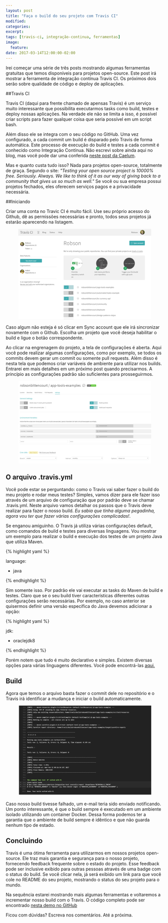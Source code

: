 ```yaml
---
layout: post
title: "Faça o build do seu projeto com Travis CI"
modified:
categories: 
excerpt:
tags: [travis-ci, integração-continua, ferramentas]
image:
  feature:
date: 2017-03-14T12:00:00-02:00
---
```


Irei começar uma série de três posts mostrando algumas ferramentas gratuitas que temos disponíveis para projetos open-source. Este post irá mostrar a ferramenta de integração contínua Travis CI. Os próximos dois serão sobre qualidade de código e deploy de aplicações.

##Travis CI

Travis CI (daqui para frente chamado de apensas Travis) é um serviço muito interessante que possibilita executarmos tasks como build, testes e deploy nossas aplicações. Na verdade ele não se limita a isso, é possível criar scripts para fazer qualquer coisa que seria possível em um script bash.

Além disso ele se integra com o seu código no GitHub. Uma vez configurado, a cada commit um build é disparado pelo Travis de forma automática. Este processo de execução do build e testes a cada commit é conhecido como Integração Contínua. Não escrevi sobre ainda aqui no blog, mas você pode dar uma conferida [neste post da Caelum](http://blog.caelum.com.br/integracao-continua/).

Mas e quanto custa tudo isso? Nada para projetos open-source, totalmente de graça. Segundo o site: *"Testing your open source project is 10000% free. Seriously. Always. We like to think of it as our way of giving back to a community that gives us so much as well."* Se você ou sua empresa possui projetos fechados, eles oferecem serviços pagos e a privacidade necessária.

##Iniciando

Criar uma conta no Travic CI é muito fácil. Use seu próprio acesso do Github, dê as permissões necessárias e pronto, todos seus projetos já estarão aparecendo na listagem.

<figure>
	<img src="/images/2017-03-13-travis/1.png" alt="Lista de projetos no Travis">
</figure>

Caso algum não esteja é só clicar em Sync account que ele irá sincronizar novamente com o Github. Escolha um projeto que você deseja habilitar o build e ligue o botão correspondente.

Ao clicar na engrenagem do projeto, a tela de configurações é aberta. Aqui você pode realizar algumas configurações, como por exemplo, se todos os commits devem gerar um commit ou somente pull requests. Além disso é nesta tela que podemos criar variáveis de ambiente para utilizar nos builds. Entrarei em mais detalhes em um próximo post quando precisarmos. A princípio as configurações padrão são suficientes para prosseguirmos.

<figure>
	<img src="/images/2017-03-13-travis/2.png" alt="Tela de configurações">
</figure>

## O arquivo .travis.yml
Você pode estar se perguntando: como o Travis vai saber fazer o build do meu projeto e rodar meus testes? Simples, vamos dizer para ele fazer isso através de um arquivo de configuração que por padrão deve se chamar .travis.yml.
Neste arquivo vamos detalhar os passos que o Travis deve realizar para fazer o nosso build. *Eu sabia que tinha alguma pegadinha, agora vou ter que fazer várias configurações complicadas!*. 

Se enganou amiguinho. O Travis já utiliza várias configurações default, como comandos de build e testes para diversas linguagens. Vou mostrar um exemplo para realizar o build e execução dos testes de um projeto Java que utiliza Maven.

{% highlight yaml %}

language: 
  - java

{% endhighlight %}

Sim somente isso. Por padrão ele vai executar as tasks do Maven de build e testes. Claro que se o seu build tiver características diferentes outras configurações serão necessárias. Por exemplo, no caso anterior se quisermos definir uma versão específica do Java devemos adicionar a opção:

{% highlight yaml %}

jdk:
  - oraclejdk8

{% endhighlight %}

Porém notem que tudo é muito declarativo e simples. Existem diversas opções para várias linguagens diferentes. Você pode encontrá-las [aqui.](https://docs.travis-ci.com/user/customizing-the-build)

## Build

Agora que temos o arquivo basta fazer o commit dele no repositório e o Travis irá identificar a mudança e iniciar o build automaticamente. 

<figure>
	<img src="/images/2017-03-13-travis/3.png" alt="Tela mostrando a saída do build">
</figure>


Caso nosso build tivesse falhado, um e-mail teria sido enviado notificando. Um ponto interessante, é que o build sempre é executado em um ambiente isolado utilizando um container Docker. Dessa forma podemos ter a garantia que o ambiente de build sempre é idêntico e que não guarda nenhum tipo de estado. 

## Concluindo
Travis é uma ótima ferramenta para utilizarmos em nossos projetos open-source. Ele traz mais garantia e segurança para o nosso projeto, fornecendo feedback frequente sobre o estado do projeto. Esse feedback pode ser inclusive exibido para outras pessoas através de uma badge com o status do build. Se você clicar nela, já será exibido um link para que você cole no README do seu projeto, mostrando o status do seu projeto para o mundo. 

Na sequência estarei mostrando mais algumas ferramentas e voltaremos a incrementar nosso build com o Travis. O código completo pode ser encontrado [nesta demo no GitHub](https://github.com/robsonbittencourt/app-tools-examples)

Ficou com dúvidas? Escreva nos comentários. Até a próxima.

